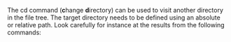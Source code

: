 The cd command (**c**hange **d**irectory) can be used to visit another directory in the file tree.
The target directory needs to be defined using an absolute or relative path.
Look carefully  for instance at the results from the following commands:



